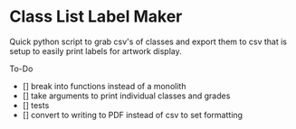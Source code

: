 # Class List Label Maker
Quick python script to grab csv's of classes and export them to csv that is setup to easily print labels for artwork display.

To-Do
- [] break into functions instead of a monolith
- [] take arguments to print individual classes and grades
- [] tests
- [] convert to writing to PDF instead of csv to set formatting
